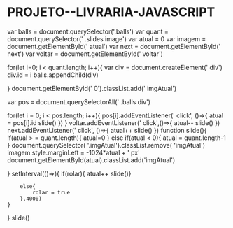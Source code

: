 # PROJETO--LIVRARIA-JAVASCRIPT


var balls = document.querySelector('.balls')
var quant = document.querySelector(' .slides image')
var atual = 0
var imagem = document.getElementById(' atual')
var next = document.getElementById(' next')
var voltar = document.getElementById(' voltar')

for(let i=0; i < quant.length; i++){
    var div = document.createElement(' div')
    div.id = i
    balls.appendChild(div)

}
document.getElementById(' 0').classList.add(' imgAtual')

var pos = document.querySelectorAll(' .balls div')

for(let i = 0; i < pos.length; i++){
    pos[i].addEventListener(' click', ()=>{
        atual = pos[i].id
        slide()
    })
}
voltar.addEventListener(' click',()=>{
    atual--
    slide()
})
next.addEventListener(' click', ()=>{
    atual++
    slide()
})
function slide(){
    if(atual > = quant.length){
        atual=0
    }
    else if(atual < 0){
        atual = quant.length-1
    }
    document.querySelector( '.imgAtual').classList.remove( 'imgAtual')
    imagem.style.marginLeft = -1024*atual + ' px'
    document.getElementById(atual).classList.add('imgAtual')


}
setInterval(()=>){
    if(rolar){
        atual++
        slide()}
        
        else{
            rolar = true
        },4000)
    }
}
slide()
